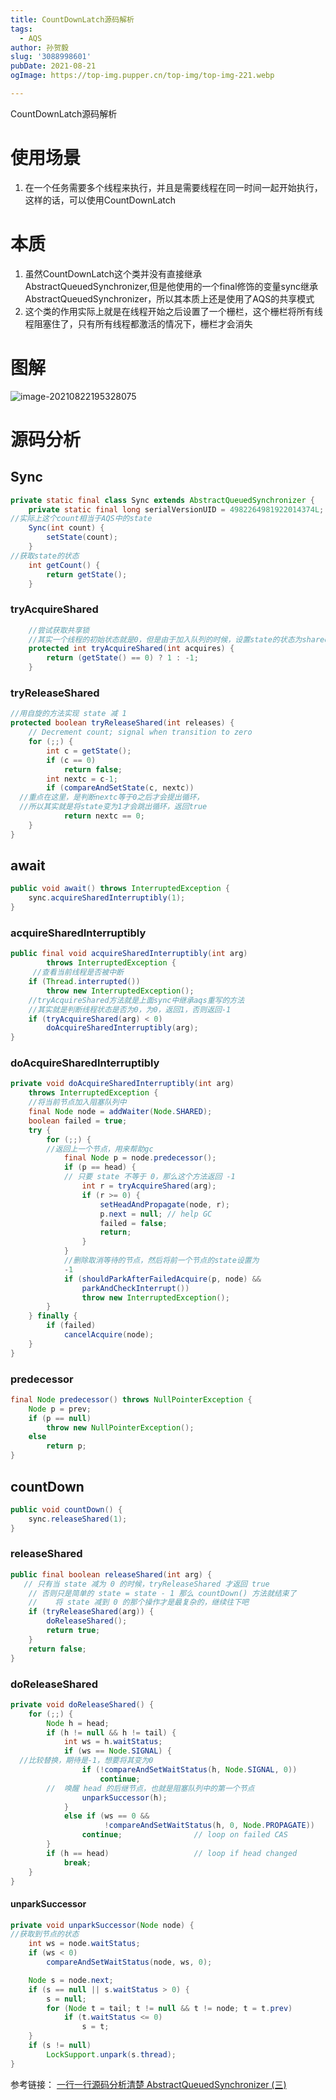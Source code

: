 ```yaml
---
title: CountDownLatch源码解析
tags:
  - AQS
author: 孙贺毅
slug: '3088998601'
pubDate: 2021-08-21
ogImage: https://top-img.pupper.cn/top-img/top-img-221.webp

---
```


CountDownLatch源码解析

<!-- more -->

# 使用场景

1. 在一个任务需要多个线程来执行，并且是需要线程在同一时间一起开始执行，这样的话，可以使用CountDownLatch
# 本质

1. 虽然CountDownLatch这个类并没有直接继承AbstractQueuedSynchronizer,但是他使用的一个final修饰的变量sync继承AbstractQueuedSynchronizer，所以其本质上还是使用了AQS的共享模式
2. 这个类的作用实际上就是在线程开始之后设置了一个栅栏，这个栅栏将所有线程阻塞住了，只有所有线程都激活的情况下，栅栏才会消失
# 图解

![image-20210822195328075](https://gitee.com/flow_disaster/blog-map-bed/raw/master/img/image-20210822195328075.png)

# 源码分析
## Sync
```java
private static final class Sync extends AbstractQueuedSynchronizer {
    private static final long serialVersionUID = 4982264981922014374L;
//实际上这个count相当于AQS中的state
    Sync(int count) {
        setState(count);
    }
//获取state的状态
    int getCount() {
        return getState();
    }
```
### tryAcquireShared
```java
    //尝试获取共享锁
    //其实一个线程的初始状态就是0，但是由于加入队列的时候，设置state的状态为shared，所以第一次进来一般不会时0，所以直接返回-1
    protected int tryAcquireShared(int acquires) {
        return (getState() == 0) ? 1 : -1;
    }
```
### tryReleaseShared
```java
//用自旋的方法实现 state 减 1
protected boolean tryReleaseShared(int releases) {
    // Decrement count; signal when transition to zero
    for (;;) {
        int c = getState();
        if (c == 0)
            return false;
        int nextc = c-1;
        if (compareAndSetState(c, nextc))
  //重点在这里，是判断nextc等于0之后才会提出循环，
  //所以其实就是将state变为1才会跳出循环，返回true
            return nextc == 0;
    }
}
```
## await
```java
public void await() throws InterruptedException {
    sync.acquireSharedInterruptibly(1);
}
```
### acquireSharedInterruptibly
```java
public final void acquireSharedInterruptibly(int arg)
        throws InterruptedException {
     //查看当前线程是否被中断
    if (Thread.interrupted())
        throw new InterruptedException();
    //tryAcquireShared方法就是上面sync中继承aqs重写的方法
    //其实就是判断线程状态是否为0，为0，返回1，否则返回-1
    if (tryAcquireShared(arg) < 0)
        doAcquireSharedInterruptibly(arg);
}
```
### doAcquireSharedInterruptibly
```java
private void doAcquireSharedInterruptibly(int arg)
    throws InterruptedException {
    //将当前节点加入阻塞队列中
    final Node node = addWaiter(Node.SHARED);
    boolean failed = true;
    try {
        for (;;) {
        //返回上一个节点，用来帮助gc
            final Node p = node.predecessor();
            if (p == head) {
            // 只要 state 不等于 0，那么这个方法返回 -1
                int r = tryAcquireShared(arg);
                if (r >= 0) {
                    setHeadAndPropagate(node, r);
                    p.next = null; // help GC
                    failed = false;
                    return;
                }
            }
            //删除取消等待的节点，然后将前一个节点的state设置为
            -1
            if (shouldParkAfterFailedAcquire(p, node) &&
                parkAndCheckInterrupt())
                throw new InterruptedException();
        }
    } finally {
        if (failed)
            cancelAcquire(node);
    }
}
```
### predecessor
```java
final Node predecessor() throws NullPointerException {
    Node p = prev;
    if (p == null)
        throw new NullPointerException();
    else
        return p;
}
```
## countDown
```java
public void countDown() {
    sync.releaseShared(1);
}
```
### releaseShared
```java
public final boolean releaseShared(int arg) {
   // 只有当 state 减为 0 的时候，tryReleaseShared 才返回 true
    // 否则只是简单的 state = state - 1 那么 countDown() 方法就结束了
    //    将 state 减到 0 的那个操作才是最复杂的，继续往下吧
    if (tryReleaseShared(arg)) {
        doReleaseShared();
        return true;
    }
    return false;
}
```
### doReleaseShared
```java
private void doReleaseShared() {
    for (;;) {
        Node h = head;
        if (h != null && h != tail) {
            int ws = h.waitStatus;
            if (ws == Node.SIGNAL) {
  //比较替换，期待是-1，想要将其变为0
                if (!compareAndSetWaitStatus(h, Node.SIGNAL, 0))
                    continue;            
        //  唤醒 head 的后继节点，也就是阻塞队列中的第一个节点
                unparkSuccessor(h);
            }
            else if (ws == 0 &&
                     !compareAndSetWaitStatus(h, 0, Node.PROPAGATE))
                continue;                // loop on failed CAS
        }
        if (h == head)                   // loop if head changed
            break;
    }
}
```
#### unparkSuccessor
```java
private void unparkSuccessor(Node node) {
//获取到节点的状态
    int ws = node.waitStatus;
    if (ws < 0)
        compareAndSetWaitStatus(node, ws, 0);

    Node s = node.next;
    if (s == null || s.waitStatus > 0) {
        s = null;
        for (Node t = tail; t != null && t != node; t = t.prev)
            if (t.waitStatus <= 0)
                s = t;
    }
    if (s != null)
        LockSupport.unpark(s.thread);
}
```
参考链接：
 [一行一行源码分析清楚 AbstractQueuedSynchronizer (三)](https://javadoop.com/post/AbstractQueuedSynchronizer-3)